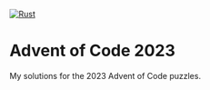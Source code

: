 [![Rust](https://github.com/redpandamonium/advent_of_code_2023/actions/workflows/rust.yml/badge.svg)](https://github.com/redpandamonium/advent_of_code_2023/actions/workflows/rust.yml)

# Advent of Code 2023
My solutions for the 2023 Advent of Code puzzles.
